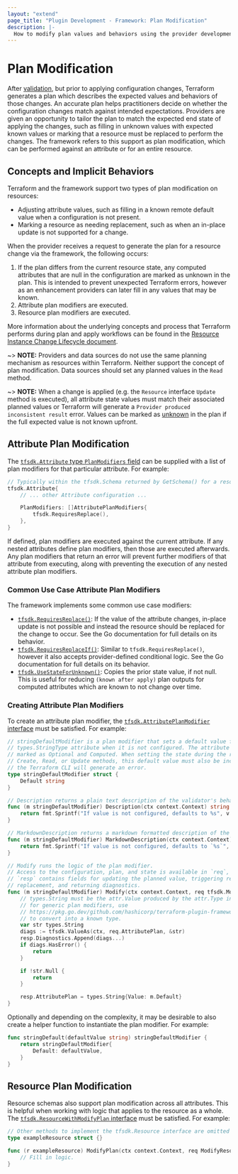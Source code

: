```yaml
---
layout: "extend"
page_title: "Plugin Development - Framework: Plan Modification"
description: |-
  How to modify plan values and behaviors using the provider development framework.
---
```


# Plan Modification

After [validation](./validation.html), but prior to applying configuration changes, Terraform generates a plan which describes the expected values and behaviors of those changes. An accurate plan helps practitioners decide on whether the configuration changes match against intended expectations. Providers are given an opportunity to tailor the plan to match the expected end state of applying the changes, such as filling in unknown values with expected known values or marking that a resource must be replaced to perform the changes. The framework refers to this support as plan modification, which can be performed against an attribute or for an entire resource.

## Concepts and Implicit Behaviors

Terraform and the framework support two types of plan modification on resources:

- Adjusting attribute values, such as filling in a known remote default value when a configuration is not present.
- Marking a resource as needing replacement, such as when an in-place update is not supported for a change.

When the provider receives a request to generate the plan for a resource change via the framework, the following occurs:

1. If the plan differs from the current resource state, any computed attributes that are null in the configuration are marked as unknown in the plan. This is intended to prevent unexpected Terraform errors, however as an enhancement providers can later fill in any values that may be known.
2. Attribute plan modifiers are executed.
3. Resource plan modifiers are executed.

More information about the underlying concepts and process that Terraform performs during plan and apply workflows can be found in the [Resource Instance Change Lifecycle document](https://github.com/hashicorp/terraform/blob/main/docs/resource-instance-change-lifecycle.md).

~> **NOTE:** Providers and data sources do not use the same planning mechanism as resources within Terraform. Neither support the concept of plan modification. Data sources should set any planned values in the `Read` method.

~> **NOTE:** When a change is applied (e.g. the `Resource` interface `Update` method is executed), all attribute state values must match their associated planned values or Terraform will generate a `Provider produced inconsistent result` error. Values can be marked as [unknown](./types.html#unknown) in the plan if the full expected value is not known upfront.

## Attribute Plan Modification

The [`tfsdk.Attribute` type `PlanModifiers` field](https://pkg.go.dev/github.com/hashicorp/terraform-plugin-framework/tfsdk#Attribute.PlanModifiers) can be supplied with a list of plan modifiers for that particular attribute. For example:

```go
// Typically within the tfsdk.Schema returned by GetSchema() for a resource.
tfsdk.Attribute{
    // ... other Attribute configuration ...

    PlanModifiers: []AttributePlanModifiers{
        tfsdk.RequiresReplace(),
    },
}
```

If defined, plan modifiers are executed against the current attribute. If any nested attributes define plan modifiers, then those are executed afterwards. Any plan modifiers that return an error will prevent further modifiers of that attribute from executing, along with preventing the execution of any nested attribute plan modifiers.

### Common Use Case Attribute Plan Modifiers

The framework implements some common use case modifiers:

- [`tfsdk.RequiresReplace()`](https://pkg.go.dev/github.com/hashicorp/terraform-plugin-framework/tfsdk#RequiresReplace): If the value of the attribute changes, in-place update is not possible and instead the resource should be replaced for the change to occur. See the Go documentation for full details on its behavior.
- [`tfsdk.RequiresReplaceIf()`](https://pkg.go.dev/github.com/hashicorp/terraform-plugin-framework/tfsdk#RequiresReplaceIf): Similar to `tfsdk.RequiresReplace()`, however it also accepts provider-defined conditional logic. See the Go documentation for full details on its behavior.
- [`tfsdk.UseStateForUnknown()`](https://pkg.go.dev/github.com/hashicorp/terraform-plugin-framework/tfsdk#UseStateForUnknown): Copies the prior state value, if not null. This is useful for reducing `(known after apply)` plan outputs for computed attributes which are known to not change over time.

### Creating Attribute Plan Modifiers

To create an attribute plan modifier, the [`tfsdk.AttributePlanModifier` interface](https://pkg.go.dev/github.com/hashicorp/terraform-plugin-framework/tfsdk#AttributePlanModifier) must be satisfied. For example:

```go
// stringDefaultModifier is a plan modifier that sets a default value for a
// types.StringType attribute when it is not configured. The attribute must be
// marked as Optional and Computed. When setting the state during the resource
// Create, Read, or Update methods, this default value must also be included or
// the Terraform CLI will generate an error.
type stringDefaultModifier struct {
    Default string
}

// Description returns a plain text description of the validator's behavior, suitable for a practitioner to understand its impact.
func (m stringDefaultModifier) Description(ctx context.Context) string {
    return fmt.Sprintf("If value is not configured, defaults to %s", v.Default)
}

// MarkdownDescription returns a markdown formatted description of the validator's behavior, suitable for a practitioner to understand its impact.
func (m stringDefaultModifier) MarkdownDescription(ctx context.Context) string {
    return fmt.Sprintf("If value is not configured, defaults to `%s`", v.Default)
}

// Modify runs the logic of the plan modifier.
// Access to the configuration, plan, and state is available in `req`, while
// `resp` contains fields for updating the planned value, triggering resource
// replacement, and returning diagnostics.
func (m stringDefaultModifier) Modify(ctx context.Context, req tfsdk.ModifyAttributePlanRequest, resp *tfsdk.ModifyAttributePlanResponse) {
    // types.String must be the attr.Value produced by the attr.Type in the schema for this attribute
    // for generic plan modifiers, use
    // https://pkg.go.dev/github.com/hashicorp/terraform-plugin-framework/tfsdk#ConvertValue
    // to convert into a known type.
    var str types.String
    diags := tfsdk.ValueAs(ctx, req.AttributePlan, &str)
    resp.Diagnostics.Append(diags...)
    if diags.HasError() {
        return
    }

    if !str.Null {
        return
    }

    resp.AttributePlan = types.String{Value: m.Default}
}
```

Optionally and depending on the complexity, it may be desirable to also create a helper function to instantiate the plan modifier. For example:

```go
func stringDefault(defaultValue string) stringDefaultModifier {
    return stringDefaultModifier{
        Default: defaultValue,
    }
}
```

## Resource Plan Modification

Resource schemas also support plan modification across all attributes. This is helpful when working with logic that applies to the resource as a whole. The [`tfsdk.ResourceWithModifyPlan` interface](https://pkg.go.dev/github.com/hashicorp/terraform-plugin-framework/tfsdk#ResourceWithModifyPlan) must be satisfied. For example:

```go
// Other methods to implement the tfsdk.Resource interface are omitted for brevity
type exampleResource struct {}

func (r exampleResource) ModifyPlan(ctx context.Context, req ModifyResourcePlanRequest, resp *ModifyResourcePlanResponse) {
    // Fill in logic.
}
```
